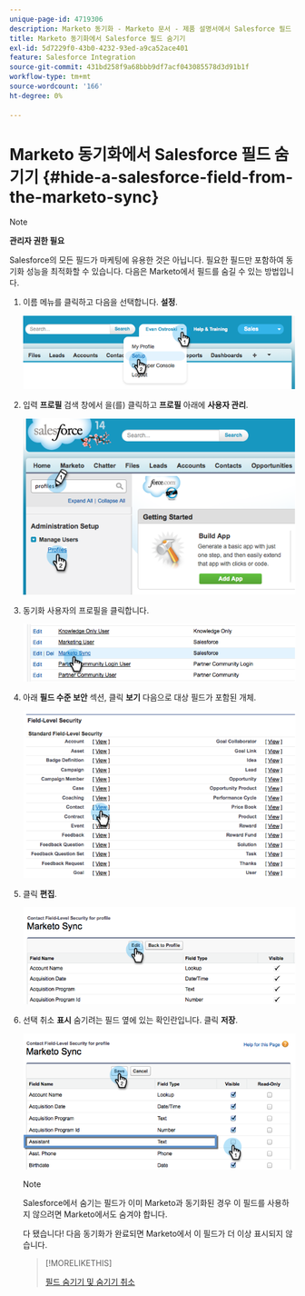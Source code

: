 ```yaml
---
unique-page-id: 4719306
description: Marketo 동기화 - Marketo 문서 - 제품 설명서에서 Salesforce 필드 숨기기
title: Marketo 동기화에서 Salesforce 필드 숨기기
exl-id: 5d7229f0-43b0-4232-93ed-a9ca52ace401
feature: Salesforce Integration
source-git-commit: 431bd258f9a68bbb9df7acf043085578d3d91b1f
workflow-type: tm+mt
source-wordcount: '166'
ht-degree: 0%

---
```


# Marketo 동기화에서 Salesforce 필드 숨기기 {#hide-a-salesforce-field-from-the-marketo-sync}

>[!NOTE]
>
>**관리자 권한 필요**

Salesforce의 모든 필드가 마케팅에 유용한 것은 아닙니다. 필요한 필드만 포함하여 동기화 성능을 최적화할 수 있습니다. 다음은 Marketo에서 필드를 숨길 수 있는 방법입니다.

1. 이름 메뉴를 클릭하고 다음을 선택합니다. **설정**.

   ![](assets/image2015-6-30-15-3a11-3a23.png)

1. 입력 **프로필** 검색 창에서 을(를) 클릭하고 **프로필** 아래에 **사용자 관리**.

   ![](assets/image2015-6-30-15-3a12-3a46.png)

1. 동기화 사용자의 프로필을 클릭합니다.

   ![](assets/image2015-6-30-15-3a17-3a38.png)

1. 아래 **필드 수준 보안** 섹션, 클릭 **보기** 다음으로 대상 필드가 포함된 개체.

   ![](assets/image2015-6-30-15-3a24-3a32.png)

1. 클릭 **편집**.

   ![](assets/image2015-6-30-15-3a25-3a42.png)

1. 선택 취소 **표시** 숨기려는 필드 옆에 있는 확인란입니다. 클릭 **저장**.

   ![](assets/image2015-6-30-15-3a27-3a16.png)

   >[!NOTE]
   >
   >Salesforce에서 숨기는 필드가 이미 Marketo과 동기화된 경우 이 필드를 사용하지 않으려면 Marketo에서도 숨겨야 합니다.

   다 됐습니다! 다음 동기화가 완료되면 Marketo에서 이 필드가 더 이상 표시되지 않습니다.

   >[!MORELIKETHIS]
   >
   >[필드 숨기기 및 숨기기 취소](/help/marketo/product-docs/administration/field-management/hide-and-unhide-a-field.md)
